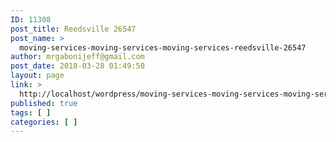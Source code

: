 ```yaml
---
ID: 11308
post_title: Reedsville 26547
post_name: >
  moving-services-moving-services-moving-services-reedsville-26547
author: mrgabonijeff@gmail.com
post_date: 2018-03-28 01:49:50
layout: page
link: >
  http://localhost/wordpress/moving-services-moving-services-moving-services-reedsville-26547/
published: true
tags: [ ]
categories: [ ]
---
```

